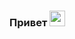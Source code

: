 ### Привет <img src="https://media.giphy.com/media/hvRJCLFzcasrR4ia7z/giphy.gif" width="25px">
  






